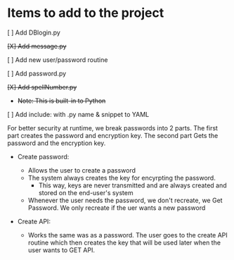 # Items to add to the project

[ ] Add DBlogin.py

~~[X] Add message.py~~

[ ] Add new user/password routine

[ ] Add password.py

~~[X] Add spellNumber.py~~
- ~~Note: This is built-in to Python~~

[ ] Add include: with .py name & snippet to YAML

For better security at runtime, we break passwords into 2 parts. The first part creates the password and encryption key. The second part Gets the password and the encryption key.

- Create password:
  - Allows the user to create a password
  - The system always creates the key for encyrpting the password.
    - This way, keys are never transmitted and are always created and stored on the end-user's system
  - Whenever the user needs the password, we don't recreate, we Get Password. We only recreate if the uer wants a new password

- Create API:
  - Works the same was as a password. The user goes to the create API routine which then creates the key that will be used later when the user wants to GET API.


